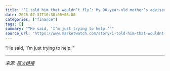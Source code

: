 ```yaml
---
title: "‘I told him that wouldn’t fly’: My 90-year-old mother’s adviser changed the beneficiaries on her accounts. What is going on?"
date: 2025-07-31T10:30:00+08:00
categories: ["finance"]
tags: []
summary: "“He said, ‘I’m just trying to help.’”"
source_url: "https://www.marketwatch.com/story/i-told-him-that-wouldnt-fly-my-90-year-old-mothers-adviser-changed-the-beneficiaries-on-her-accounts-what-is-going-on-dbba0312?mod=mw_rss_topstories"
---
```


“He said, ‘I’m just trying to help.’”

---

*来源: [原文链接](https://www.marketwatch.com/story/i-told-him-that-wouldnt-fly-my-90-year-old-mothers-adviser-changed-the-beneficiaries-on-her-accounts-what-is-going-on-dbba0312?mod=mw_rss_topstories)*
